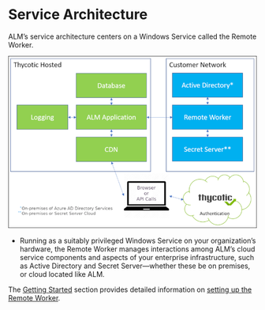 ﻿[title]: # (Service Architecture)
[tags]: # (Account Lifecycle Manager,ALM,Active Directory,)
[priority]: # (1100)

# Service Architecture

ALM’s service architecture centers on a Windows Service called the Remote Worker.

![ALM Service Architecture](images/serv-arch.png)

* Running as a suitably privileged Windows Service on your organization’s hardware, the Remote Worker manages interactions among ALM’s cloud service components and aspects of your enterprise infrastructure, such as Active Directory and Secret Server—whether these be on premises, or cloud located like ALM.

The [Getting Started](../get-started/) section provides detailed information on [setting up the Remote Worker](../get-started/setup-remote-wrk/).



  

  
